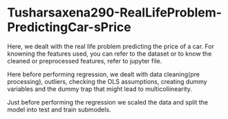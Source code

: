 # Tusharsaxena290-RealLifeProblem-PredictingCar-sPrice
Here, we dealt with the real life problem predicting the price of a car. 
For knowning the features used, you can refer to the dataset or to know the cleaned or preprocessed features, refer to jupyter file.

Here before performing regression, we dealt with data cleaning(pre processing), outliers, checking the OLS assumptions, creating dummy variables and the dummy trap that might lead to multicoliinearity.

Just before performing the regression we scaled the data and split the model into test and train submodels.
